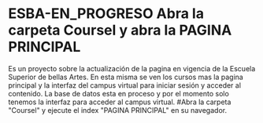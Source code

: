 # ESBA-EN_PROGRESO Abra la carpeta Coursel y abra la PAGINA PRINCIPAL
Es un proyecto sobre la actualización de la pagina en vigencia de la Escuela Superior de bellas Artes. En esta misma se ven los cursos mas la pagina principal y la interfaz del campus virtual para iniciar sesión y acceder al contenido. La base de datos esta en proceso y por el momento solo tenemos la interfaz para acceder al campus virtual.
#Abra la carpeta "Coursel" y ejecute el index "PAGINA PRINCIPAL" en su navegador.
